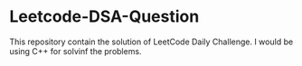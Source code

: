 # Leetcode-DSA-Question
This repository contain the solution of LeetCode Daily Challenge. I would be using C++ for solvinf the problems.
